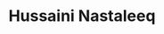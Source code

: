 ---
title: 'Hussaini Nastaleeq'
family: Hussaini Nastaleeq
urdu: حسینی نستعلیق
styles: ['Regular 400']
size: 33
link:
---